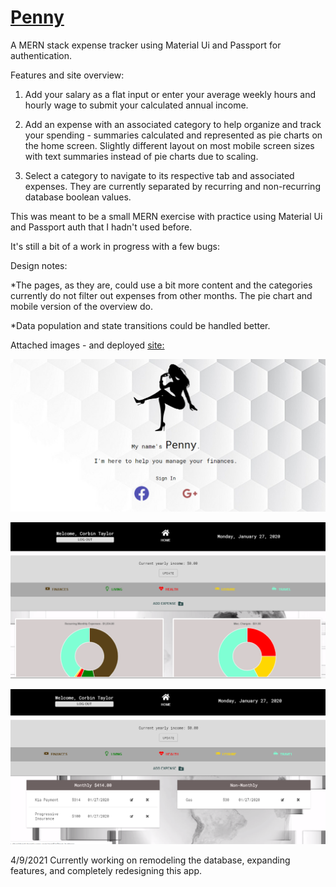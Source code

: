 # [Penny](http://penny-checkbook.herokuapp.com/)

A MERN stack expense tracker using Material Ui and Passport for authentication.

Features and site overview:

1. Add your salary as a flat input or enter your average weekly hours and hourly wage to submit your calculated annual income.

2. Add an expense with an associated category to help organize and track your spending - summaries calculated and represented as pie charts on the home screen. Slightly different layout on most mobile screen sizes with text summaries instead of pie charts due to scaling.

3. Select a category to navigate to its respective tab and associated expenses. They are currently separated by recurring and non-recurring database boolean values.

This was meant to be a small MERN exercise with practice using Material Ui and Passport auth that I hadn't used before.

It's still a bit of a work in progress with a few bugs:

Design notes:

\*The pages, as they are, could use a bit more content and the categories currently do not filter out expenses from other months. The pie chart and mobile version of the overview do.

\*Data population and state transitions could be handled better.

Attached images - and deployed [site:](http://penny-checkbook.herokuapp.com/)

![Landing page](./ReadMeImgs/pennyHome.png 'Landing page')

![Home overview](./ReadMeImgs/pennyOverview.png 'Home overview')

![Category tab](./ReadMeImgs/pennyCategory.png 'Category tab')

4/9/2021
Currently working on remodeling the database, expanding features, and completely redesigning this app.
